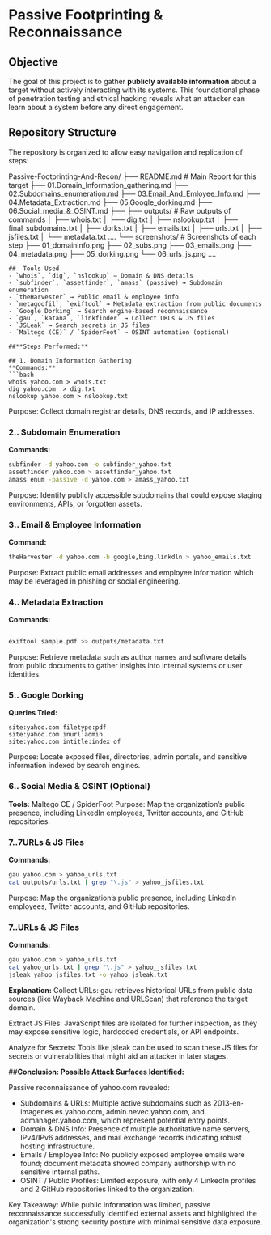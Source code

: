 #  Passive Footprinting & Reconnaissance

##  Objective
The goal of this project is to gather **publicly available information** about a target without actively interacting with its systems. This foundational phase of penetration testing and ethical hacking reveals what an attacker can learn about a system before any direct engagement.

## Repository Structure
The repository is organized to allow easy navigation and replication of steps:

Passive-Footprinting-And-Recon/
├── README.md         # Main Report for this target
├── 01.Domain_Information_gathering.md
├── 02.Subdomains_enumeration.md
├── 03.Email_And_Emloyee_Info.md
├── 04.Metadata_Extraction.md
├── 05.Google_dorking.md
├── 06.Social_media_&_OSINT.md 
├── 
├── outputs/               # Raw outputs of commands
│   ├── whois.txt
│   ├── dig.txt
│   ├── nslookup.txt
│   ├── final_subdomains.txt
│   ├── dorks.txt
│   ├── emails.txt
│   ├── urls.txt
│   ├── jsfiles.txt
│   └── metadata.txt ....
└── screenshots/           # Screenshots of each step
    ├── 01_domaininfo.png
    ├── 02_subs.png
    ├── 03_emails.png
    ├── 04_metadata.png
    ├── 05_dorking.png
    └── 06_urls_js.png ....
```
##  Tools Used
- `whois`, `dig`, `nslookup` → Domain & DNS details
- `subfinder`, `assetfinder`, `amass` (passive) → Subdomain enumeration
- `theHarvester` → Public email & employee info
- `metagoofil`, `exiftool` → Metadata extraction from public documents
- `Google Dorking` → Search engine-based reconnaissance
- `gau`, `katana`, `linkfinder` → Collect URLs & JS files
- `JSLeak` → Search secrets in JS files
- `Maltego (CE)` / `SpiderFoot` → OSINT automation (optional)

##**Steps Performed:**

## 1. Domain Information Gathering
**Commands:**
```bash
whois yahoo.com > whois.txt
dig yahoo.com  > dig.txt
nslookup yahoo.com > nslookup.txt
```
Purpose: Collect domain registrar details, DNS records, and IP addresses.

### 2.. Subdomain Enumeration
**Commands:**
```bash
subfinder -d yahoo.com -o subfinder_yahoo.txt
assetfinder yahoo.com > assetfinder_yahoo.txt
amass enum -passive -d yahoo.com > amass_yahoo.txt
```
Purpose: Identify publicly accessible subdomains that could expose staging environments, APIs, or forgotten assets.

### 3️.. Email & Employee Information
**Command:**
```bash
theHarvester -d yahoo.com -b google,bing,linkdln > yahoo_emails.txt
```
Purpose: Extract public email addresses and employee information which may be leveraged in phishing or social engineering.

### 4️.. Metadata Extraction
**Commands:**
```bash

exiftool sample.pdf >> outputs/metadata.txt
```
Purpose: Retrieve metadata such as author names and software details from public documents to gather insights into internal systems or user identities.

### 5️.. Google Dorking
**Queries Tried:**
```
site:yahoo.com filetype:pdf
site:yahoo.com inurl:admin
site:yahoo.com intitle:index of
```
Purpose: Locate exposed files, directories, admin portals, and sensitive information indexed by search engines.

### 6.. Social Media & OSINT (Optional)
**Tools:** Maltego CE / SpiderFoot
Purpose: Map the organization’s public presence, including LinkedIn employees, Twitter accounts, and GitHub repositories.

### 7..7️URLs & JS Files
**Commands:**
```bash
gau yahoo.com > yahoo_urls.txt
cat outputs/urls.txt | grep "\.js" > yahoo_jsfiles.txt
```
Purpose: Map the organization’s public presence, including LinkedIn employees, Twitter accounts, and GitHub repositories.

### 7..URLs & JS Files
**Commands:**
```bash
gau yahoo.com > yahoo_urls.txt
cat yahoo_urls.txt | grep "\.js" > yahoo_jsfiles.txt
jsleak yahoo_jsfiles.txt -o yahoo_jsleak.txt
```
**Explanation:** Collect URLs: gau retrieves historical URLs from public data sources (like Wayback Machine and URLScan) that reference the target domain.

Extract JS Files: JavaScript files are isolated for further inspection, as they may expose sensitive logic, hardcoded credentials, or API endpoints.

Analyze for Secrets: Tools like jsleak can be used to scan these JS files for secrets or vulnerabilities that might aid an attacker in later stages.


##**Conclusion: Possible Attack Surfaces Identified:**

Passive reconnaissance of yahoo.com revealed:

* Subdomains & URLs: Multiple active subdomains such as 2013-en-imagenes.es.yahoo.com, admin.nevec.yahoo.com, and admanager.yahoo.com, which represent potential entry points.
* Domain & DNS Info: Presence of multiple authoritative name servers, IPv4/IPv6 addresses, and mail exchange records indicating robust hosting infrastructure.
* Emails / Employee Info: No publicly exposed employee emails were found; document metadata showed company authorship with no sensitive internal paths.
* OSINT / Public Profiles: Limited exposure, with only 4 LinkedIn profiles and 2 GitHub repositories linked to the organization.

Key Takeaway: While public information was limited, passive reconnaissance successfully identified external assets and highlighted the organization's strong security posture with minimal sensitive data exposure.
